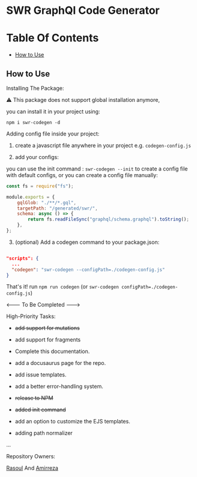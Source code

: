 # SWR GraphQl Code Generator

# Table Of Contents

<!-- TOC -->

- [How to Use](#how-to-use)

<!-- TOC -->

## How to Use

Installing The Package:

⚠️ This package does not support global installation anymore,

you can install it in your project using:

    npm i swr-codegen -d

Adding config file inside your project:

1. create a javascript file anywhere in your project e.g. `codegen-config.js`

2. add your configs:

you can use the init command : `swr-codegen --init`
to create a config file with default configs, or you can create a config file manually:

```js
const fs = require("fs");

module.exports = {
	gqlGlob: "./**/*.gql",
	targetPath: "/generated/swr/",
	schema: async () => {
		return fs.readFileSync("graphql/schema.graphql").toString();
	},
};
```

3. (optional) Add a codegen command to your package.json:

```json

"scripts": {
  ...
  "codegen": "swr-codegen --configPath=./codegen-config.js"
}

```

That's it! run `npm run codegen` (or `swr-codegen configPath=./codegen-config.js`)

<--- To Be Completed --->

High-Priority Tasks:

- ~~add support for mutations~~

- add support for fragments

- Complete this documentation.

- add a docusaurus page for the repo.

- add issue templates.

- add a better error-handling system.

- ~~release to NPM~~

- ~~added init command~~

- add an option to customize the EJS templates.

- adding path normalizer

...

Repository Owners:

[Rasoul](https://github.com/rasoulm777) And [Amirreza](https://github.com/amirrezaDev1378)
